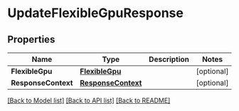 # UpdateFlexibleGpuResponse

## Properties

Name | Type | Description | Notes
------------ | ------------- | ------------- | -------------
**FlexibleGpu** | [**FlexibleGpu**](FlexibleGpu.md) |  | [optional] 
**ResponseContext** | [**ResponseContext**](ResponseContext.md) |  | [optional] 

[[Back to Model list]](../README.md#documentation-for-models) [[Back to API list]](../README.md#documentation-for-api-endpoints) [[Back to README]](../README.md)


